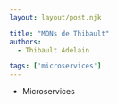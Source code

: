 ```yaml
---
layout: layout/post.njk

title: "MONs de Thibault"
authors:
  - Thibault Adelain

tags: ['microservices']
---
```


<!-- début résumé -->
- Microservices
<!-- fin résumé -->
